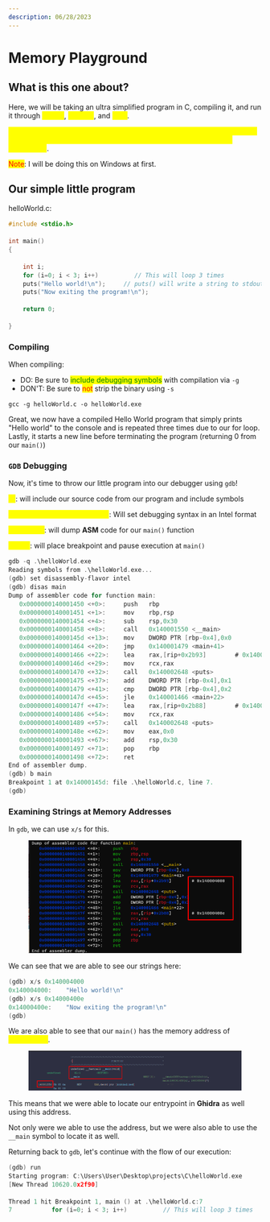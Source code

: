 ```yaml
---
description: 06/28/2023
---
```


# Memory Playground

## What is this one about?

Here, we will be taking an ultra simplified program in C, compiling it, and run it through <mark style="color:yellow;">Ghidra</mark>, <mark style="color:yellow;">x64dbg</mark>, and <mark style="color:yellow;">GDB</mark>.

<mark style="color:yellow;">The motivation behind this is to one day become better with understanding memory and programming. Ultimately, leading to getting into binary exploitation</mark>.

<mark style="color:red;">Note</mark>: I will be doing this on Windows at first.

## Our simple little program

helloWorld.c:

```c
#include <stdio.h>

int main()
{

    int i;
    for (i=0; i < 3; i++)          // This will loop 3 times
    puts("Hello world!\n");     // puts() will write a string to stdout up to but not including the null char
    puts("Now exiting the program!\n");
    
    return 0;

}
```

### Compiling

When compiling:

* DO: Be sure to <mark style="color:green;">include debugging symbols</mark> with compilation via `-g`
* DON'T: Be sure to <mark style="color:red;">not</mark> strip the binary using `-s`

```
gcc -g helloWorld.c -o helloWorld.exe
```

Great, we now have a compiled Hello World program that simply prints "Hello world" to the console and is repeated three times due to our for loop. Lastly, it starts a new line before terminating the program (returning 0 from our `main()`)

### `GDB` Debugging

Now, it's time to throw our little program into our debugger using `gdb`!

<mark style="color:yellow;">`-q`</mark>: will include our source code from our program and include symbols

<mark style="color:yellow;">`set disassembly-flavor intel`</mark>: Will set debugging syntax in an Intel format

<mark style="color:yellow;">`disas main`</mark>: will dump **ASM** code for our `main()` function

<mark style="color:yellow;">`b main`</mark>: will place breakpoint and pause execution at `main()`

```c
gdb -q .\helloWorld.exe
Reading symbols from .\helloWorld.exe...
(gdb) set disassembly-flavor intel
(gdb) disas main
Dump of assembler code for function main:
   0x0000000140001450 <+0>:     push   rbp
   0x0000000140001451 <+1>:     mov    rbp,rsp
   0x0000000140001454 <+4>:     sub    rsp,0x30
   0x0000000140001458 <+8>:     call   0x140001550 <__main>
   0x000000014000145d <+13>:    mov    DWORD PTR [rbp-0x4],0x0
   0x0000000140001464 <+20>:    jmp    0x140001479 <main+41>
   0x0000000140001466 <+22>:    lea    rax,[rip+0x2b93]        # 0x140004000
   0x000000014000146d <+29>:    mov    rcx,rax
   0x0000000140001470 <+32>:    call   0x140002648 <puts>
   0x0000000140001475 <+37>:    add    DWORD PTR [rbp-0x4],0x1
   0x0000000140001479 <+41>:    cmp    DWORD PTR [rbp-0x4],0x2
   0x000000014000147d <+45>:    jle    0x140001466 <main+22>
   0x000000014000147f <+47>:    lea    rax,[rip+0x2b88]        # 0x14000400e
   0x0000000140001486 <+54>:    mov    rcx,rax
   0x0000000140001489 <+57>:    call   0x140002648 <puts>
   0x000000014000148e <+62>:    mov    eax,0x0
   0x0000000140001493 <+67>:    add    rsp,0x30
   0x0000000140001497 <+71>:    pop    rbp
   0x0000000140001498 <+72>:    ret
End of assembler dump.
(gdb) b main
Breakpoint 1 at 0x14000145d: file .\helloWorld.c, line 7.
(gdb)
```

### Examining Strings at Memory Addresses

In `gdb`, we can use `x/s` for this.

<figure><img src="../.gitbook/assets/image (18) (5).png" alt=""><figcaption></figcaption></figure>

We can see that we are able to see our strings here:

```c
(gdb) x/s 0x140004000
0x140004000:    "Hello world!\n"
(gdb) x/s 0x14000400e
0x14000400e:    "Now exiting the program!\n"
(gdb)
```

We are also able to see that our `main()` has the memory address of <mark style="color:yellow;">`0x130001550`</mark>.

<figure><img src="../.gitbook/assets/image (6) (3).png" alt=""><figcaption></figcaption></figure>

This means that we were able to locate our entrypoint in **Ghidra** as well using this address.&#x20;

Not only were we able to use the address, but we were also able to use the `__main` symbol to locate it as well.&#x20;

Returning back to `gdb`, let's continue with the flow of our execution:

```c
(gdb) run
Starting program: C:\Users\User\Desktop\projects\C\helloWorld.exe
[New Thread 10620.0x2f90]

Thread 1 hit Breakpoint 1, main () at .\helloWorld.c:7
7           for (i=0; i < 3; i++)          // This will loop 3 times
```
